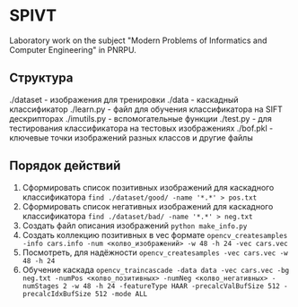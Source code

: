 
# SPIVT

Laboratory work on the subject "Modern Problems of Informatics and Computer Engineering" in PNRPU.

## Структура
./dataset - изображения для тренировки
./data - каскадный классификатор
./learn.py - файл для обучения классификатора на SIFT дескрипторах
./imutils.py - вспомогательные функции
./test.py - для тестирования классификатора на тестовых изображениях
./bof.pkl - ключевые точки изображений разных классов
и другие файлы

## Порядок действий
1) Сформировать список позитивных изображений для каскадного классификатора 
`find ./dataset/good/ -name '*.*' > pos.txt`
2) Сформировать список негативных изображений для каскадного классификатора
`find ./dataset/bad/ -name '*.*' > neg.txt`
3) Создать файл описания изображений
`python make_info.py`
4) Создать коллекцию позитивных в vec формате
`opencv_createsamples -info cars.info -num <колво_изображений> -w 48 -h 24 -vec cars.vec`
5) Посмотреть, для надёжности
`opencv_createsamples -vec cars.vec -w 48 -h 24`
6) Обучение каскада
`opencv_traincascade -data data -vec cars.vec -bg neg.txt -numPos <колво_позитивных> -numNeg <колво_негативных> -numStages 2 -w 48 -h 24 -featureType HAAR -precalcValBufSize 512 -precalcIdxBufSize 512 -mode ALL`